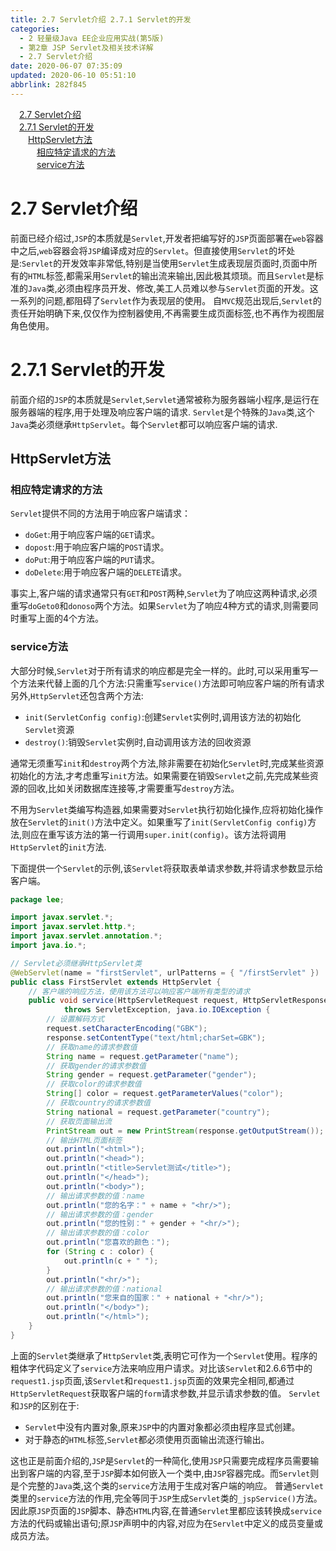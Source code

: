 ```yaml
---
title: 2.7 Servlet介绍 2.7.1 Servlet的开发
categories: 
  - 2 轻量级Java EE企业应用实战(第5版)
  - 第2章 JSP Servlet及相关技术详解
  - 2.7 Servlet介绍
date: 2020-06-07 07:35:09
updated: 2020-06-10 05:51:10
abbrlink: 282f845
---
```

<div id='my_toc'><a href="/JavaReadingNotes/282f845/#2-7-Servlet介绍" class="header_1">2.7 Servlet介绍</a>&nbsp;<br><a href="/JavaReadingNotes/282f845/#2-7-1-Servlet的开发" class="header_1">2.7.1 Servlet的开发</a>&nbsp;<br><a href="/JavaReadingNotes/282f845/#HttpServlet方法" class="header_2">HttpServlet方法</a>&nbsp;<br><a href="/JavaReadingNotes/282f845/#相应特定请求的方法" class="header_3">相应特定请求的方法</a>&nbsp;<br><a href="/JavaReadingNotes/282f845/#service方法" class="header_3">service方法</a>&nbsp;<br></div>
<style>.header_1{margin-left: 1em;}.header_2{margin-left: 2em;}.header_3{margin-left: 3em;}.header_4{margin-left: 4em;}.header_5{margin-left: 5em;}.header_6{margin-left: 6em;}</style>
<!--more-->
<script>if (navigator.platform.search('arm')==-1){document.getElementById('my_toc').style.display = 'none';}var e,p = document.getElementsByTagName('p');while (p.length>0) {e = p[0];e.parentElement.removeChild(e);}</script>

<!--end-->
# 2.7 Servlet介绍
前面已经介绍过,`JSP`的本质就是`Servlet`,开发者把编写好的`JSP`页面部署在`web`容器中之后,`web`容器会将`JSP`编译成对应的`Servlet`。但直接使用`Servlet`的坏处是:`Servlet`的开发效率非常低,特别是当使用`Servlet`生成表现层页面时,页面中所有的`HTML`标签,都需采用`Servlet`的输出流来输出,因此极其烦琐。而且`Servlet`是标准的`Java`类,必须由程序员开发、修改,美工人员难以参与`Servlet`页面的开发。这一系列的问题,都阻碍了`Servlet`作为表现层的使用。
自`MVC`规范出现后,`Servlet`的责任开始明确下来,仅仅作为控制器使用,不再需要生成页面标签,也不再作为视图层角色使用。
# 2.7.1 Servlet的开发
前面介绍的`JSP`的本质就是`Servlet`,`Servlet`通常被称为服务器端小程序,是运行在服务器端的程序,用于处理及响应客户端的请求.
`Servlet`是个特殊的`Java`类,这个`Java`类必须继承`HttpServlet`。每个`Servlet`都可以响应客户端的请求.
## HttpServlet方法
### 相应特定请求的方法
`Servlet`提供不同的方法用于响应客户端请求：
- `doGet`:用于响应客户端的`GET`请求。
- `dopost`:用于响应客户端的`POST`请求。
- `doPut`:用于响应客户端的`PUT`请求。
- `doDelete`:用于响应客户端的`DELETE`请求。

事实上,客户端的请求通常只有`GET`和`POST`两种,`Servlet`为了响应这两种请求,必须重写`doGeto0`和`donoso`两个方法。如果`Servlet`为了响应4种方式的请求,则需要同时重写上面的4个方法。
### service方法
大部分时候,`Servlet`对于所有请求的响应都是完全一样的。此时,可以采用重写一个方法来代替上面的几个方法:只需重写`service()`方法即可响应客户端的所有请求
另外,`HttpServlet`还包含两个方法:
- `init(ServletConfig config)`:创建`Servlet`实例时,调用该方法的初始化`Servlet`资源
- `destroy()`:销毁`Servlet`实例时,自动调用该方法的回收资源

通常无须重写`init`和`destroy`两个方法,除非需要在初始化`Servlet`时,完成某些资源初始化的方法,才考虑重写`init`方法。如果需要在销毁`Servlet`之前,先完成某些资源的回收,比如关闭数据库连接等,才需要重写`destroy`方法。

不用为`Servlet`类编写构造器,如果需要对`Servlet`执行初始化操作,应将初始化操作放在`Servlet`的`init()`方法中定义。如果重写了`init(ServletConfig config)`方法,则应在重写该方法的第一行调用`super.init(config)`。该方法将调用`HttpServlet`的`init`方法.

下面提供一个`Servlet`的示例,该`Servlet`将获取表单请求参数,并将请求参数显示给客户端。
```java
package lee;

import javax.servlet.*;
import javax.servlet.http.*;
import javax.servlet.annotation.*;
import java.io.*;

// Servlet必须继承HttpServlet类
@WebServlet(name = "firstServlet", urlPatterns = { "/firstServlet" })
public class FirstServlet extends HttpServlet {
    // 客户端的响应方法，使用该方法可以响应客户端所有类型的请求
    public void service(HttpServletRequest request, HttpServletResponse response)
            throws ServletException, java.io.IOException {
        // 设置解码方式
        request.setCharacterEncoding("GBK");
        response.setContentType("text/html;charSet=GBK");
        // 获取name的请求参数值
        String name = request.getParameter("name");
        // 获取gender的请求参数值
        String gender = request.getParameter("gender");
        // 获取color的请求参数值
        String[] color = request.getParameterValues("color");
        // 获取country的请求参数值
        String national = request.getParameter("country");
        // 获取页面输出流
        PrintStream out = new PrintStream(response.getOutputStream());
        // 输出HTML页面标签
        out.println("<html>");
        out.println("<head>");
        out.println("<title>Servlet测试</title>");
        out.println("</head>");
        out.println("<body>");
        // 输出请求参数的值：name
        out.println("您的名字：" + name + "<hr/>");
        // 输出请求参数的值：gender
        out.println("您的性别：" + gender + "<hr/>");
        // 输出请求参数的值：color
        out.println("您喜欢的颜色：");
        for (String c : color) {
            out.println(c + " ");
        }
        out.println("<hr/>");
        // 输出请求参数的值：national
        out.println("您来自的国家：" + national + "<hr/>");
        out.println("</body>");
        out.println("</html>");
    }
}
```
上面的`Servlet`类继承了`HttpServlet`类,表明它可作为一个`Servlet`使用。程序的粗体字代码定义了`service`方法来响应用户请求。对比该`Servlet`和2.6.6节中的`request1.jsp`页面,该`Servlet`和`request1.jsp`页面的效果完全相同,都通过`HttpServletRequest`获取客户端的`form`请求参数,并显示请求参数的值。
`Servlet`和`JSP`的区别在于:
- `Servlet`中没有内置对象,原来`JSP`中的内置对象都必须由程序显式创建。
- 对于静态的`HTML`标签,`Servlet`都必须使用页面输出流逐行输出。

这也正是前面介绍的,`JSP`是`Servlet`的一种简化,使用`JSP`只需要完成程序员需要输出到客户端的内容,至于`JSP`脚本如何嵌入一个类中,由`JSP`容器完成。而`Servlet`则是个完整的`Java`类,这个类的`service`方法用于生成对客户端的响应。
普通`Servlet`类里的`service`方法的作用,完全等同于`JSP`生成`Servlet`类的`_jspService()`方法。因此原`JSP`页面的`JSP`脚本、静态`HTML`内容,在普通`Servlet`里都应该转换成`service`方法的代码或输出语句;原`JSP`声明中的内容,对应为在`Servlet`中定义的成员变量或成员方法。
